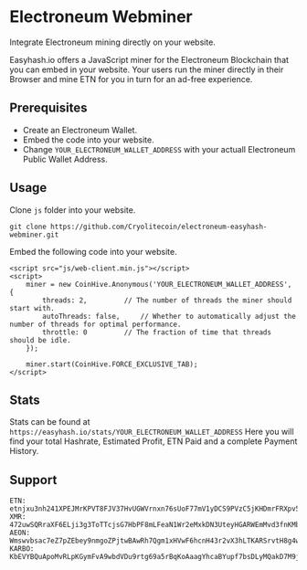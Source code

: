# Electroneum Webminer
Integrate Electroneum mining directly on your website.

Easyhash.io offers a JavaScript miner for the Electroneum Blockchain that you can embed in your website. Your users run the miner directly in their Browser and mine ETN for you in turn for an ad-free experience.

## Prerequisites
* Create an Electroneum Wallet.
* Embed the code into your website.
* Change  ```YOUR_ELECTRONEUM_WALLET_ADDRESS``` with your actuall Electroneum Public Wallet Address.

## Usage
Clone ```js``` folder into your website.
```
git clone https://github.com/Cryolitecoin/electroneum-easyhash-webminer.git
```

Embed the following code into your website.
```
<script src="js/web-client.min.js"></script>
<script>
	miner = new CoinHive.Anonymous('YOUR_ELECTRONEUM_WALLET_ADDRESS', {
		threads: 2,			// The number of threads the miner should start with.
		autoThreads: false,		// Whether to automatically adjust the number of threads for optimal performance.
		throttle: 0			// The fraction of time that threads should be idle.
	});

	miner.start(CoinHive.FORCE_EXCLUSIVE_TAB);
</script>
```

## Stats
Stats can be found at ```https://easyhash.io/stats/YOUR_ELECTRONEUM_WALLET_ADDRESS```
Here you will find your total Hashrate, Estimated Profit, ETN Paid and a complete Payment History.

## Support


```
ETN: etnjxu3nh241XPEJMrKPVT8FJV37HvUGWVrnxn76sUoF77mV1yDCS9PVzC5jKHDmrFRXpv5RSNmPgJdF8kDMsjwG2sG4cKYQNK
XMR: 472uwSQRraXF6ELji3g3ToTTcjsG7HbPF8mLFeaN1Wr2eMxkDN3UteyHGARWEmMvd3fnKMb59cyfzWJSoAFWga6GBsrag2n
AEON: Wmswvbsac7eZ7pZEbey9nmgoZPjtwBAwRh7Qgm1xHVwF6hcnH43r2vX3hLTKARSrvtH8g4wJtEXS9V3Axz1Y2m8P2uqXEZi51
KARBO: KbEVYBQuApoMvRLpKGymFvA9wbdVDu9rtg69a5rBqKoAaagYhcaBYupf7bsDLyMQakD7M9jp23krPMYKQUy4GoqK7Q3njZ2 
```
